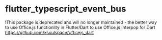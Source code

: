 # flutter_typescript_event_bus

!This package is deprecated and will no longer maintained - the better way to use Office.js functionlity in Flutter/Dart to use Office.js interpop for Dart https://github.com/xsoulspace/officejs_dart

